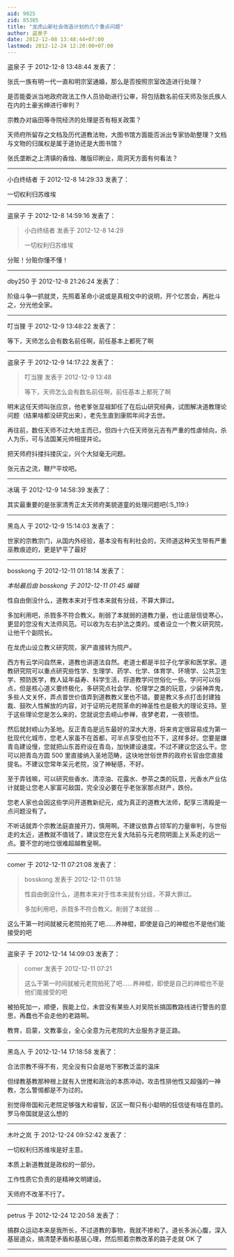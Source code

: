 ```yaml
---
aid: 9025
zid: 85305
title: "龙虎山新社会改造计划的几个重点问题"
author: 盗泉子
date: 2012-12-08 13:48:44+07:00
lastmod: 2012-12-24 12:20:00+07:00
---
```


盗泉子 于 2012-12-8 13:48:44 发表了：

张氏一族有明一代一直和明宗室通婚，那么是否按照宗室改造进行处理？

是否能委派当地政府政法工作人员协助进行公审，将包括数名前任天师及张氏族人在内的土豪劣绅进行审判？

宗教办对庙田等寺院经济的处理是否有相关政策？

天师府所留存之文档及历代道教法物，大图书馆方面能否派出专家协助整理？文档与文物的归属权是属于道协还是大图书馆？

张氏垄断之上清镇的香烛、雕版印刷业，周洞天方面有何看法？

---

小白终结者 于 2012-12-8 14:29:33 发表了：

一切权利归苏维埃

---

盗泉子 于 2012-12-8 14:59:16 发表了：

> 小白终结者 发表于 2012-12-8 14:29
>
> 一切权利归苏维埃

分赃！分赃你懂不懂！

---

dby250 于 2012-12-8 21:26:24 发表了：

阶级斗争一抓就灵，先照着革命小说或是真相文中的说明，开个忆苦会，再批斗之，分光他全家。

---

叮当狸 于 2012-12-9 13:48:22 发表了：

等下，天师怎么会有数名前任啊，前任基本上都死了啊

---

盗泉子 于 2012-12-9 14:17:22 发表了：

> 叮当狸 发表于 2012-12-9 13:48
>
> 等下，天师怎么会有数名前任啊，前任基本上都死了啊

明末这任天师叫张应京，他老爹张显祖卸任了在后山研究经典，试图解决道教理论问题（结果啥都没研究出来），老先生直到康熙年间才去世。

再往前，数任天师不过大地主而已，但四十六任天师张元吉有严重的性虐倾向，杀人为乐，可与法国某元帅相提并论。

把天师府抖搂抖搂灰尘，兴个大狱毫无问题。

张元吉之流，鞭尸平坟吧。

---

冰璃 于 2012-12-9 14:58:39 发表了：

其实最重要的是张家清秀正太天师府美貌道童的处理问题吧{:5_119:}

---

黑岛人 于 2012-12-9 15:14:03 发表了：

世家的宗教宗门，从国内外经验，基本没有有利社会的，天师道这种天生带有严重巫教痕迹的，更是铲平了最好

---

bosskong 于 2012-12-11 01:18:14 发表了：

_本帖最后由 bosskong 于 2012-12-11 01:45 编辑_

性自由倒没什么，道教本来对于性本来就有分歧，不算大罪过。

多加利用吧，杀戮多不符合教义。削弱了本就弱的道教力量，也让底层信徒寒心，更显的您没有大法师风范。可以收为左右护法之类的。或者设立一个教义研究院，让他干个副院长。

在龙虎山设立教义研究院，家产直接转为院产。

西方有云学问自然来，道教也讲道法自然。老道士都是半拉子化学家和医学家。道教研究院可以重点研究些性学、生理学、药学、化学、体育学、环境学、公共卫生学、预防医学，教人延年益寿、科学生活，将道教学问世俗化一些。学问可以俗点，但是核心道义要终极化，多研究点社会学、伦理学之类的玩意，少装神弄鬼，多些人文关怀，弄点普世价值弄到道教教义里也不错。要是教义多点打击封建独裁、鼓吹人性解放的内容，对于证明元老院革命的神圣性也是极大的理论支持。至于这些理论您是怎么来的，您就说您去崂山参禅，夜梦老君，一夜顿悟。

然后就封崂山为圣地。反正青岛是远东最好的深水大港，将来肯定很容易成为第一批现代化城市，您老人家虽不在首都，可半点享受也拉不下，这样多好。您要是嫌青岛建设慢，您就把山东首府设在青岛，加快建设速度。不过不建议您这么干。您可以把青岛方圆 500 里直接纳入圣地范畴，这块地世俗世界的政府长官由您直接提名。不建议您常年呆元老院，没了神秘感，不好。

至于弄钱嘛，可以研究些香水、清凉油、花露水、参茶之类的玩意，光香水产业估计就能让您老人家富可敌国，完全没必要在乎老张家那点财产，跌份。

您老人家也会因这些学问开道教新纪元，成为真正的道教大法师，配享三清殿是一点问题没有了。

不听话就弄个宗教法庭直接开刀，慎用啊。不建议依靠占领军的力量审判，与世俗走的太近，道教就不值钱了，建议您在光复大陆前与元老院明面上关系走的远一点。要不您的地位很难超越教皇啊。

---

comer 于 2012-12-11 07:21:08 发表了：

> bosskong 发表于 2012-12-11 01:18
>
> 性自由倒没什么，道教本来对于性本来就有分歧，不算大罪过。
>
> 多加利用吧，杀戮多不符合教义。削弱了本就弱 ...

这么干第一时间就被元老院拍死了吧……养神棍，即使是自己的神棍也不是他们能接受的吧

---

盗泉子 于 2012-12-14 14:09:03 发表了：

> comer 发表于 2012-12-11 07:21
>
> 这么干第一时间就被元老院拍死了吧……养神棍，即使是自己的神棍也不是他们能接受的吧

被拍死加一，顺便，我能上位，未尝没有某些人对吴院长搞国教路线进行警告的意思，再蠢也不会走他的老路啊。

教育，启蒙，文教事业，全心全意为元老院的大业服务才是正路。

---

黑岛人 于 2012-12-14 17:18:58 发表了：

合法宗教不得不有，完全没有只会是地下邪教泛滥的温床

但绿教基教那种根上就有入世搅和政治的本质冲动，攻击性排他性又超强的一神教，怎么警惕都是不为过的。

别觉得帝国和元老院足够强大和睿智，区区一帮只有小聪明的狂信徒有啥在意的。罗马帝国就是这么想的

---

木叶之岚 于 2012-12-24 09:52:42 发表了：

一切权利归苏维埃是好主意。

本质上新道教就是政权的一部分。

工作性质它负责的是精神文明建设。

天师府不改革不行了。

---

petrus 于 2012-12-24 12:20:58 发表了：

搞群众运动本来是我所长，不过道教的事物，我就不掺和了。道长多派心腹，深入基层道众，搞清楚矛盾和基层心理，然后照着宗教改革的路子走就 OK 了

---
